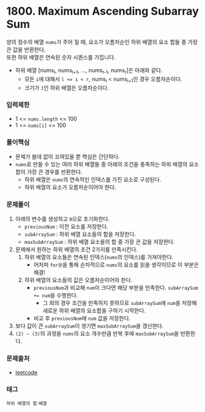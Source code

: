 # 1800. Maximum Ascending Subarray Sum
양의 정수의 배열 `nums`가 주어 질 때, 요소가 오름차순인 하위 배열의 요소 합들 중 가장 큰 값을 반환한다.  
또한 하위 배열은 연속된 숫자 시퀀스를 가집니다.
- 하위 배열 [nums<sub>l</sub>, nums<sub>l+1</sub>, ..., nums<sub>r-1</sub>, nums<sub>r</sub>]은 아래와 같다.
  - 모든 `i`에 대해서 `l <= i < r`, nums<sub>i</sub> < nums<sub>i+1</sub>인 경우 오름차순이다.
  - 크기가 `1`인 하위 배열은 오름차순이다.
### 입력제한
- 1 <= `nums.length` <= 100
- 1 <= `nums[i]` <= 100
### 풀이핵심
- 문제가 쓸데 없이 꼬여있을 뿐 핵심은 간단하다.
- `nums`로 만들 수 있는 여러 하위 배열들 중 아래의 조건을 충족하는 하위 배열의 요소합이 가장 큰 경우를 반환한다.
  - 하위 배열은 `nums`의 연속적인 인덱스를 가진 요소로 구성된다.
  - 하위 배열의 요소가 오름차순이어야 한다.
### 문제풀이
1. 아래의 변수를 생성하고 `0`으로 초기화한다.
   - `previousNum` : 이전 요소를 저장한다.
   - `subArraySum` : 하위 배열 요소들의 합을 저장한다.
   - `maxSubArraySum` : 하위 배열 요소들의 합 중 가장 큰 값을 저장한다.
2. 문제에서 원하는 하위 배열의 조건 2가지를 만족시킨다.
   1. 하위 배열의 요소들은 연속된 인덱스(`nums`의 인덱스)를 가져야한다.
      - 어처피 `for문`을 통해 순차적으로 `nums`의 요소를 읽을 생각이므로 이 부분은 해결!
   2. 하위 배열의 요소들의 값은 오름차순이어야 한다.
      - `previousNum`과 비교해 `num`이 크다면 해당 부분을 만족한다. `subArraySum += num`을 수행한다.
        - 그 외의 경우 조건을 만족하지 못하므로 `subArraySum`에 `num`을 저장해 새로운 하위 배열의 요소합을 구하기 시작한다.
      - 비교 후 `previousNum`에 `num` 값을 저장한다.
3. 보다 값이 큰 `subArraySum`이 생기면 `maxSubArraySum`을 갱신한다.
4. `(2) ~ (3)`의 과정을 `nums`의 요소 개수만큼 반복 후에 `maxSubArraySum`을 반환한다.
### 문제출처
- [leetcode](https://leetcode.com/problems/maximum-ascending-subarray-sum/)
### 태그
`하위 배열의 합` `배열`